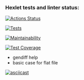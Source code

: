 ### Hexlet tests and linter status:
[![Actions Status](https://github.com/patronussun/frontend-project-46/workflows/hexlet-check/badge.svg)](https://github.com/patronussun/frontend-project-46/actions)

[![Tests](https://github.com/patronussun/frontend-project-46/workflows/tests/badge.svg)](https://github.com/patronussun/frontend-project-46/actions)

[![Maintainability](https://api.codeclimate.com/v1/badges/35eff77cbe26550166de/maintainability)](https://codeclimate.com/github/patronussun/frontend-project-46/maintainability)

[![Test Coverage](https://api.codeclimate.com/v1/badges/35eff77cbe26550166de/test_coverage)](https://codeclimate.com/github/patronussun/frontend-project-46/test_coverage)

- gendiff help
- basic case for flat file

[![asciicast](https://asciinema.org/a/twNOwzse5pty8e6mEjUptSUxW.svg)](https://asciinema.org/a/twNOwzse5pty8e6mEjUptSUxW)